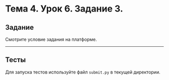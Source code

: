 # Тема 4. Урок 6. Задание 3. #

## Задание

Смотрите условие задания на платформе.

---

## Тесты

Для запуска тестов используйте файл `submit.py` в текущей директории.


